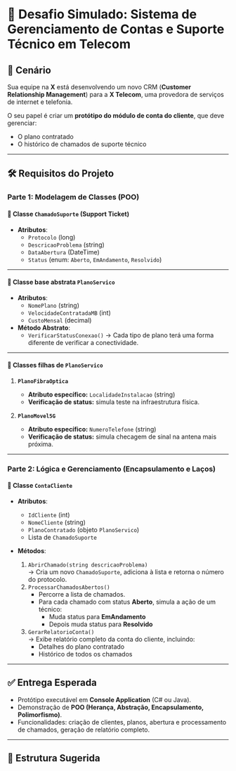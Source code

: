 # 📡 Desafio Simulado: Sistema de Gerenciamento de Contas e Suporte Técnico em Telecom

## 📌 Cenário
Sua equipe na **X** está desenvolvendo um novo CRM (**Customer Relationship Management**) para a **X Telecom**, uma provedora de serviços de internet e telefonia.  

O seu papel é criar um **protótipo do módulo de conta do cliente**, que deve gerenciar:  
- O plano contratado  
- O histórico de chamados de suporte técnico  

---

## 🛠️ Requisitos do Projeto

### Parte 1: Modelagem de Classes (POO)

#### 🔹 Classe `ChamadoSuporte` (Support Ticket)
- **Atributos**:
  - `Protocolo` (long)
  - `DescricaoProblema` (string)
  - `DataAbertura` (DateTime)
  - `Status` (enum: `Aberto`, `EmAndamento`, `Resolvido`)

---

#### 🔹 Classe base abstrata `PlanoServico`
- **Atributos**:
  - `NomePlano` (string)
  - `VelocidadeContratadaMB` (int)
  - `CustoMensal` (decimal)
- **Método Abstrato**:
  - `VerificarStatusConexao()` → Cada tipo de plano terá uma forma diferente de verificar a conectividade.

---

#### 🔹 Classes filhas de `PlanoServico`

1. **`PlanoFibraOptica`**
   - **Atributo específico:** `LocalidadeInstalacao` (string)  
   - **Verificação de status:** simula teste na infraestrutura física.

2. **`PlanoMovel5G`**
   - **Atributo específico:** `NumeroTelefone` (string)  
   - **Verificação de status:** simula checagem de sinal na antena mais próxima.

---

### Parte 2: Lógica e Gerenciamento (Encapsulamento e Laços)

#### 🔹 Classe `ContaCliente`
- **Atributos**:
  - `IdCliente` (int)
  - `NomeCliente` (string)
  - `PlanoContratado` (objeto `PlanoServico`)  
  - Lista de `ChamadoSuporte`

- **Métodos**:
  1. `AbrirChamado(string descricaoProblema)`  
     → Cria um novo `ChamadoSuporte`, adiciona à lista e retorna o número do protocolo.
  2. `ProcessarChamadosAbertos()`  
     - Percorre a lista de chamados.  
     - Para cada chamado com status **Aberto**, simula a ação de um técnico:  
       - Muda status para **EmAndamento**  
       - Depois muda status para **Resolvido**
  3. `GerarRelatorioConta()`  
     → Exibe relatório completo da conta do cliente, incluindo:  
       - Detalhes do plano contratado  
       - Histórico de todos os chamados  

---

## ✅ Entrega Esperada
- Protótipo executável em **Console Application** (C# ou Java).  
- Demonstração de **POO (Herança, Abstração, Encapsulamento, Polimorfismo)**.  
- Funcionalidades: criação de clientes, planos, abertura e processamento de chamados, geração de relatório completo.

---

## 📂 Estrutura Sugerida
